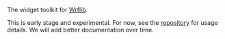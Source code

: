 The widget toolkit for [Wrflib](https://github.com/cruise-automation/webviz-rust-framework).

This is early stage and experimental. For now, see the [repository](https://github.com/cruise-automation/webviz-rust-framework) for usage details. We will add better documentation over time.
